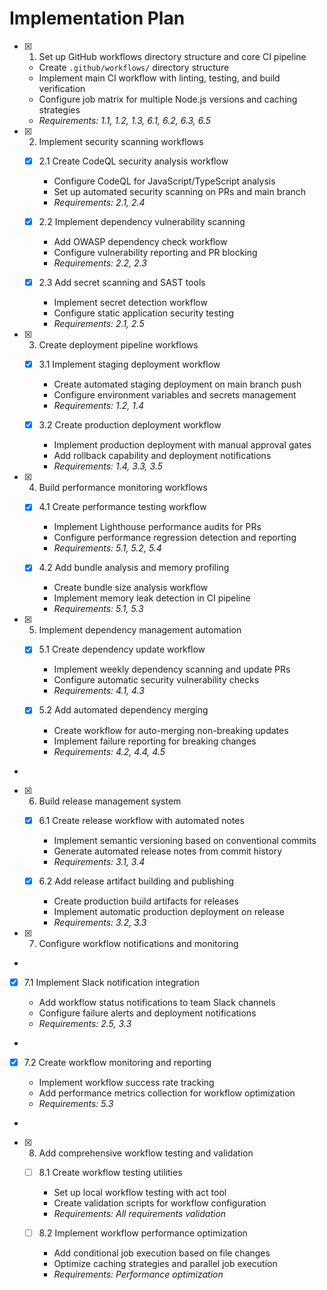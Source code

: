 # Implementation Plan

- [x] 1. Set up GitHub workflows directory structure and core CI pipeline





  - Create `.github/workflows/` directory structure
  - Implement main CI workflow with linting, testing, and build verification
  - Configure job matrix for multiple Node.js versions and caching strategies
  - _Requirements: 1.1, 1.2, 1.3, 6.1, 6.2, 6.3, 6.5_

- [x] 2. Implement security scanning workflows





  - [x] 2.1 Create CodeQL security analysis workflow


    - Configure CodeQL for JavaScript/TypeScript analysis
    - Set up automated security scanning on PRs and main branch
    - _Requirements: 2.1, 2.4_

  - [x] 2.2 Implement dependency vulnerability scanning

    - Add OWASP dependency check workflow
    - Configure vulnerability reporting and PR blocking
    - _Requirements: 2.2, 2.3_

  - [x] 2.3 Add secret scanning and SAST tools

    - Implement secret detection workflow
    - Configure static application security testing
    - _Requirements: 2.1, 2.5_

- [x] 3. Create deployment pipeline workflows





  - [x] 3.1 Implement staging deployment workflow


    - Create automated staging deployment on main branch push
    - Configure environment variables and secrets management
    - _Requirements: 1.2, 1.4_

  - [x] 3.2 Create production deployment workflow


    - Implement production deployment with manual approval gates
    - Add rollback capability and deployment notifications
    - _Requirements: 1.4, 3.3, 3.5_

- [x] 4. Build performance monitoring workflows





  - [x] 4.1 Create performance testing workflow


    - Implement Lighthouse performance audits for PRs
    - Configure performance regression detection and reporting
    - _Requirements: 5.1, 5.2, 5.4_

  - [x] 4.2 Add bundle analysis and memory profiling


    - Create bundle size analysis workflow
    - Implement memory leak detection in CI pipeline
    - _Requirements: 5.1, 5.3_

- [x] 5. Implement dependency management automation





  - [x] 5.1 Create dependency update workflow


    - Implement weekly dependency scanning and update PRs
    - Configure automatic security vulnerability checks
    - _Requirements: 4.1, 4.3_

  - [x] 5.2 Add automated dependency merging







    - Create workflow for auto-merging non-breaking updates
    - Implement failure reporting for breaking changes
    - _Requirements: 4.2, 4.4, 4.5_
-

- [x] 6. Build release management system




  - [x] 6.1 Create release workflow with automated notes







    - Implement semantic versioning based on conventional commits
    - Generate automated release notes from commit history
    - _Requirements: 3.1, 3.4_

  - [x] 6.2 Add release artifact building and publishing







    - Create production build artifacts for releases
    - Implement automatic production deployment on release
    - _Requirements: 3.2, 3.3_


- [x] 7. Configure workflow notifications and monitoring


-

  - [x] 7.1 Implement Slack notification integration






    - Add workflow status notifications to team Slack channels
    - Configure failure alerts and deployment notifications
    - _Requirements: 2.5, 3.3_
-

  - [x] 7.2 Create workflow monitoring and reporting






    - Implement workflow success rate tracking
    - Add performance metrics collection for workflow optimization
    - _Requirements: 5.3_
-

- [x] 8. Add comprehensive workflow testing and validation




  - [ ] 8.1 Create workflow testing utilities





    - Set up local workflow testing with act tool
    - Create validation scripts for workflow configuration
    - _Requirements: All requirements validation_

  - [ ] 8.2 Implement workflow performance optimization




    - Add conditional job execution based on file changes
    - Optimize caching strategies and parallel job execution
    - _Requirements: Performance optimization_